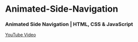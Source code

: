 # Animated-Side-Navigation

### Animated Side Navigation | HTML, CSS & JavaScript
[YouTube Video](https://youtu.be/acuYmzY6XOg)
